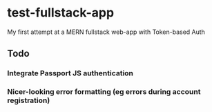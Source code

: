# test-fullstack-app
My first attempt at a MERN fullstack web-app with Token-based Auth

## Todo
### Integrate Passport JS authentication
### Nicer-looking error formatting (eg errors during account registration)
